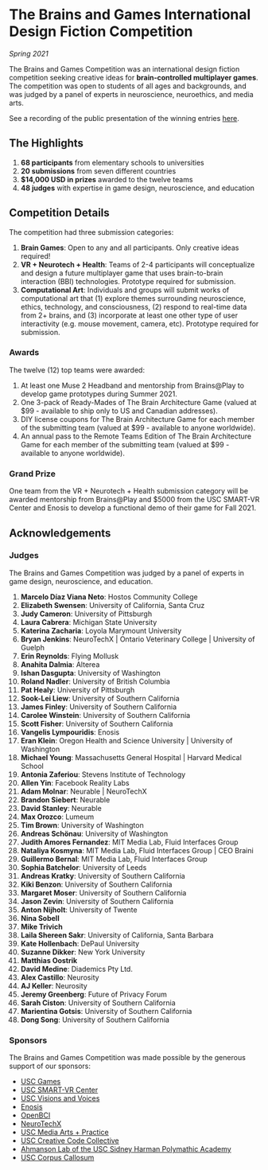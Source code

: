 # The Brains and Games International Design Fiction Competition
*Spring 2021*

The Brains and Games Competition was an international design fiction competition seeking creative ideas for **brain-controlled multiplayer games**. The competition was open to students of all ages and backgrounds, and was judged by a panel of experts in neuroscience, neuroethics, and media arts.

See a recording of the public presentation of the winning entries [here](https://www.youtube.com/watch?v=Ga486Azmc0s).

## The Highlights

1. **68 participants** from elementary schools to universities
2. **20 submissions** from seven different countries
3. **$14,000 USD in prizes** awarded to the twelve teams
4. **48 judges** with expertise in game design, neuroscience, and education


## Competition Details

The competition had three submission categories:
1. **Brain Games**: Open to any and all participants. Only creative ideas required!
2. **VR + Neurotech + Health**: Teams of 2-4 participants will conceptualize and design a future multiplayer game that uses brain-to-brain interaction (BBI) technologies. Prototype required for submission.
3. **Computational Art**: Individuals and groups will submit works of computational art that (1) explore themes surrounding neuroscience, ethics, technology, and consciousness, (2) respond to real-time data from 2+ brains, and (3) incorporate at least one other type of user interactivity (e.g. mouse movement, camera, etc). Prototype required for submission.

### Awards
The twelve (12) top teams were awarded:
1. At least one Muse 2 Headband and mentorship from Brains@Play to develop game prototypes during Summer 2021.
2. One 3-pack of Ready-Mades of The Brain Architecture Game (valued at $99 - available to ship only to US and Canadian addresses).
3. DIY license coupons for The Brain Architecture Game for each member of the submitting team (valued at $99 - available to anyone worldwide).
4. An annual pass to the Remote Teams Edition of The Brain Architecture Game for each member of the submitting team (valued at $99 - available to anyone worldwide).

### Grand Prize
One team from the VR + Neurotech + Health submission category will be awarded mentorship from Brains@Play and $5000 from the USC SMART-VR Center and Enosis to develop a functional demo of their game for Fall 2021.

## Acknowledgements
### Judges
The Brains and Games Competition was judged by a panel of experts in game design, neuroscience, and education.

1. **Marcelo Díaz Viana Neto**: Hostos Community College
2. **Elizabeth Swensen**: University of California, Santa Cruz
3. **Judy Cameron**: University of Pittsburgh   
4. **Laura Cabrera**: Michigan State University
5. **Katerina Zacharia**: Loyola Marymount University
6. **Bryan Jenkins**: NeuroTechX | Ontario Veterinary College | University of Guelph
7. **Erin Reynolds**: Flying Mollusk
8. **Anahita Dalmia**: Alterea
9. **Ishan Dasgupta**: University of Washington
10. **Roland Nadler**: University of British Columbia
11. **Pat Healy**: University of Pittsburgh
12. **Sook-Lei Liew**: University of Southern California
13. **James Finley**: University of Southern California
14. **Carolee Winstein**: University of Southern California
15. **Scott Fisher**: University of Southern California 
16. **Vangelis Lympouridis**: Enosis
17. **Eran Klein**: Oregon Health and Science University | University of Washington
18. **Michael Young**: Massachusetts General Hospital | Harvard Medical School
19. **Antonia Zaferiou**: Stevens Institute of Technology
20. **Allen Yin**: Facebook Reality Labs
21. **Adam Molnar**: Neurable | NeuroTechX
22. **Brandon Siebert**: Neurable
23. **David Stanley**: Neurable
24. **Max Orozco**: Lumeum
25. **Tim Brown**: University of Washington
26. **Andreas Schönau**: University of Washington
27. **Judith Amores Fernandez**: MIT Media Lab, Fluid Interfaces Group
28. **Nataliya Kosmyna**: MIT Media Lab, Fluid Interfaces Group | CEO Braini
29. **Guillermo Bernal**: MIT Media Lab, Fluid Interfaces Group
30. **Sophia Batchelor**: University of Leeds
31. **Andreas Kratky**: University of Southern California   
32. **Kiki Benzon**: University of Southern California
33. **Margaret Moser**: University of Southern California
34. **Jason Zevin**: University of Southern California
35. **Anton Nijholt**: University of Twente
36. **Nina Sobell**
37. **Mike Trivich**
38. **Laila Shereen Sakr**: University of California, Santa Barbara
39. **Kate Hollenbach**: DePaul University
40. **Suzanne Dikker**: New York University
41. **Matthias Oostrik**
42. **David Medine**: Diademics Pty Ltd.
43. **Alex Castillo**: Neurosity
44. **AJ Keller**: Neurosity
45. **Jeremy Greenberg**: Future of Privacy Forum
46. **Sarah Ciston**: University of Southern California
47. **Marientina Gotsis**: University of Southern California
48. **Dong Song**: University of Southern California


### Sponsors
The Brains and Games Competition was made possible by the generous support of our sponsors:
- [USC Games](https://games.usc.edu/)
- [USC SMART-VR Center](https://sites.usc.edu/smartvr/)
- [USC Visions and Voices](https://visionsandvoices.usc.edu/)
- [Enosis](https://enosis.io/)
- [OpenBCI](https://openbci.com/)
- [NeuroTechX](https://neurotechx.com/)
- [USC Media Arts + Practice](https://cinema.usc.edu/imap/index.cfm)
- [USC Creative Code Collective](https://creativecodecollective.github.io/)
- [Ahmanson Lab of the USC Sidney Harman Polymathic Academy](https://polymathic.usc.edu/ahmanson-lab)
- [USC Corpus Callosum](https://www.instagram.com/cocausc)



